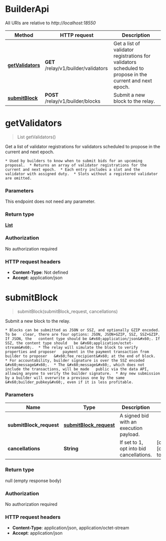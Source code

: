 # BuilderApi

All URIs are relative to _http://localhost:18550_

| Method | HTTP request | Description |
| --- | --- | --- |
| [**getValidators**](BuilderApi.md#getValidators) | **GET** /relay/v1/builder/validators | Get a list of validator registrations for validators scheduled to propose in the current and next epoch. |
| [**submitBlock**](BuilderApi.md#submitBlock) | **POST** /relay/v1/builder/blocks | Submit a new block to the relay. |

<a name="getValidators"></a>

# **getValidators**

> List getValidators()

Get a list of validator registrations for validators scheduled to propose in the current and next epoch.

    * Used by builders to know when to submit bids for an upcoming proposal.  * Returns an array of validator registrations for the current and next epoch.  * Each entry includes a slot and the validator with assigned duty.  * Slots without a registered validator are omitted.

### Parameters

This endpoint does not need any parameter.

### Return type

[**List**](../Models/ValidatorsResponseEntry.md)

### Authorization

No authorization required

### HTTP request headers

-   **Content-Type**: Not defined
-   **Accept**: application/json

<a name="submitBlock"></a>

# **submitBlock**

> submitBlock(submitBlock_request, cancellations)

Submit a new block to the relay.

    * Blocks can be submitted as JSON or SSZ, and optionally GZIP encoded. To be   clear, there are four options: JSON, JSON+GZIP, SSZ, SSZ+GZIP. If JSON, the   content type should be &#x60;application/json&#x60;. If SSZ, the content type should   be &#x60;application/octet-stream&#x60;.  * The relay will simulate the block to verify properties and proposer   payment in the payment transaction from builder to proposer   &#x60;fee_recipient&#x60; at the end of block.  * For accountability, builder signature is over the SSZ encoded &#x60;message&#x60;.  * The &#x60;message&#x60;, which does not include the transactions, will be made   public via the data API, allowing anyone to verify the builder signature.  * Any new submission by a builder will overwrite a previous one by the same   &#x60;builder_pubkey&#x60;, even if it is less profitable.

### Parameters

| Name | Type | Description | Notes |
| --- | --- | --- | --- |
| **submitBlock_request** | [**submitBlock_request**](../Models/submitBlock_request.md) | A signed bid with an execution payload. |  |
| **cancellations** | **String** | If set to 1, opt into bid cancellations. | [optional] [default to null] |

### Return type

null (empty response body)

### Authorization

No authorization required

### HTTP request headers

-   **Content-Type**: application/json, application/octet-stream
-   **Accept**: application/json
